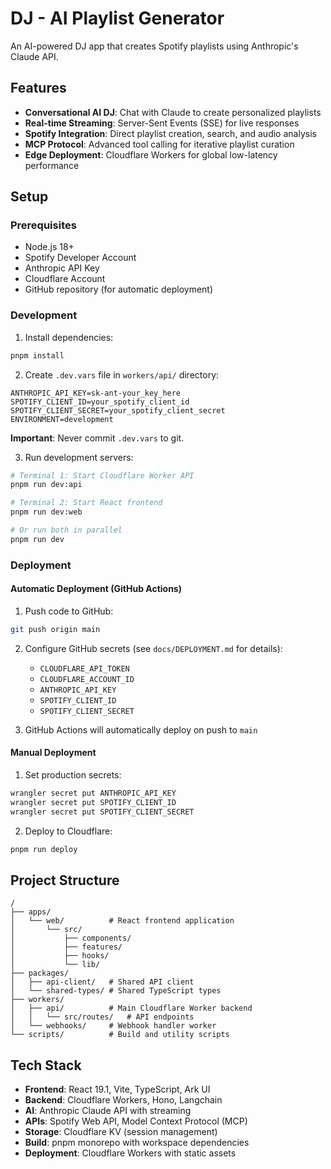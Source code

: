 # DJ - AI Playlist Generator

An AI-powered DJ app that creates Spotify playlists using Anthropic's Claude API.

## Features

- **Conversational AI DJ**: Chat with Claude to create personalized playlists
- **Real-time Streaming**: Server-Sent Events (SSE) for live responses
- **Spotify Integration**: Direct playlist creation, search, and audio analysis
- **MCP Protocol**: Advanced tool calling for iterative playlist curation
- **Edge Deployment**: Cloudflare Workers for global low-latency performance

## Setup

### Prerequisites

- Node.js 18+
- Spotify Developer Account
- Anthropic API Key
- Cloudflare Account
- GitHub repository (for automatic deployment)

### Development

1. Install dependencies:
```bash
pnpm install
```

2. Create `.dev.vars` file in `workers/api/` directory:
```
ANTHROPIC_API_KEY=sk-ant-your_key_here
SPOTIFY_CLIENT_ID=your_spotify_client_id
SPOTIFY_CLIENT_SECRET=your_spotify_client_secret
ENVIRONMENT=development
```

**Important**: Never commit `.dev.vars` to git.

3. Run development servers:
```bash
# Terminal 1: Start Cloudflare Worker API
pnpm run dev:api

# Terminal 2: Start React frontend
pnpm run dev:web

# Or run both in parallel
pnpm run dev
```

### Deployment

#### Automatic Deployment (GitHub Actions)

1. Push code to GitHub:
```bash
git push origin main
```

2. Configure GitHub secrets (see `docs/DEPLOYMENT.md` for details):
   - `CLOUDFLARE_API_TOKEN`
   - `CLOUDFLARE_ACCOUNT_ID`
   - `ANTHROPIC_API_KEY`
   - `SPOTIFY_CLIENT_ID`
   - `SPOTIFY_CLIENT_SECRET`

3. GitHub Actions will automatically deploy on push to `main`

#### Manual Deployment

1. Set production secrets:
```bash
wrangler secret put ANTHROPIC_API_KEY
wrangler secret put SPOTIFY_CLIENT_ID
wrangler secret put SPOTIFY_CLIENT_SECRET
```

2. Deploy to Cloudflare:
```bash
pnpm run deploy
```

## Project Structure

```
/
├── apps/
│   └── web/          # React frontend application
│       └── src/
│           ├── components/
│           ├── features/
│           ├── hooks/
│           └── lib/
├── packages/
│   ├── api-client/   # Shared API client
│   └── shared-types/ # Shared TypeScript types
├── workers/
│   ├── api/          # Main Cloudflare Worker backend
│   │   └── src/routes/   # API endpoints
│   └── webhooks/     # Webhook handler worker
└── scripts/          # Build and utility scripts
```

## Tech Stack

- **Frontend**: React 19.1, Vite, TypeScript, Ark UI
- **Backend**: Cloudflare Workers, Hono, Langchain
- **AI**: Anthropic Claude API with streaming
- **APIs**: Spotify Web API, Model Context Protocol (MCP)
- **Storage**: Cloudflare KV (session management)
- **Build**: pnpm monorepo with workspace dependencies
- **Deployment**: Cloudflare Workers with static assets